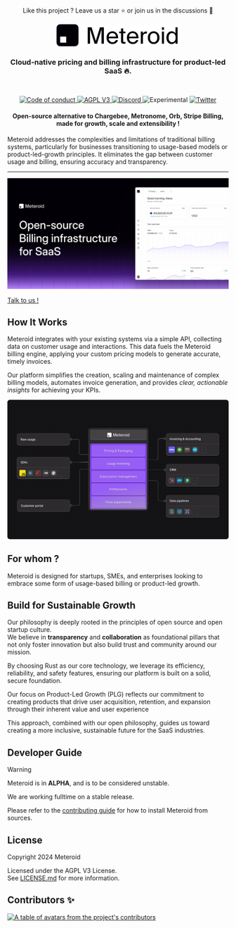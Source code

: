 <br/>

<div align="center">
  Like this project ? Leave us a star ⭐ or join us in the discussions 💬
</div>

<br/>

<div align="center">
  <a href="https://www.meteroid.com?utm_source=github" target="_blank">
  <picture>
    <source media="(prefers-color-scheme: dark)" srcset="assets/meteroid-logo-wordmark--dark.svg">
    <img alt="Meteroid Logo" src="assets/meteroid-logo-wordmark--light.svg" width="280"/>
  </picture>
  </a>
</div>


<h3 align="center">
  Cloud-native pricing and billing infrastructure for product-led SaaS 🔥.
</h3>

<br/>

<p align="center">
  <a href="CODE_OF_CONDUCT.md">
    <img src="https://img.shields.io/badge/Contributor%20Covenant-2.0-4baaaa.svg" alt="Code of conduct">
  </a>
  <a href="LICENSE">
    <img src="https://img.shields.io/badge/license-AGPL%20V3-blue" alt="AGPL V3">
  </a>
  <a href="https://go.meteroid.com/discord?utm_source=github">
    <img src="https://img.shields.io/discord/1202199422910595155?logo=Discord&logoColor=%23FFFFFF&style=plastic" alt="Discord">
  </a>
   <img src="https://img.shields.io/badge/status-experimental-red" alt="Experimental">
    <a href="https://twitter.com/meteroidhq">
    <img alt="Twitter" src="https://img.shields.io/twitter/url.svg?label=meteroidhq&style=social&url=https%3A%2F%2Ftwitter.com%2Fmeteroidhq" />
  </a>
</p>


<h4 align="center">
  Open-source alternative to Chargebee, Metronome, Orb, Stripe Billing, made for growth, scale and extensibility !
</h4>

<div>
<span>

Meteroid addresses the complexities and limitations of traditional billing systems, particularly for businesses transitioning to usage-based models or product-led-growth principles.
It eliminates the gap between customer usage and billing, ensuring accuracy and transparency.


</span>
</div>

---




<p align="center">
  <img src="assets/meteroid-banner.png" alt="Meteroid Billing Infrastructure Banner" width="640" >
</p>

<a href="https://meteroid.com/talk-to-us">
  Talk to us !
</a>
<br/>




## How It Works

Meteroid integrates with your existing systems via a simple API, collecting data on customer usage and interactions.
This data fuels the Meteroid billing engine, applying your custom pricing models to generate accurate, timely invoices.

Our platform simplifies the creation, scaling and maintenance of complex billing models, automates invoice generation, and provides *clear, actionable insights* for achieving your KPIs.


<p align="center">
<img
src="assets/meteroid-schema-4.webp"
alt="Meteroid Schema"
width="640"
/>
</p>


## For whom ?

Meteroid is designed for startups, SMEs, and enterprises looking to embrace some form of usage-based billing or product-led growth.

## Build for Sustainable Growth

Our philosophy is deeply rooted in the principles of open source and open startup culture. <br/>
We believe in **transparency** and **collaboration** as foundational pillars that not only foster innovation but also build trust and community around our mission.

By choosing Rust as our core technology, we leverage its efficiency, reliability, and safety features, ensuring our platform is built on a solid, secure foundation.

Our focus on Product-Led Growth (PLG) reflects our commitment to creating products that drive user acquisition, retention, and expansion through their inherent value and user experience

This approach, combined with our open philosophy, guides us toward creating a more inclusive, sustainable future for the SaaS industries.


## Developer Guide

> [!WARNING]
>
> Meteroid is in **ALPHA**, and is to be considered unstable.
>
> We are working fulltime on a stable release.


Please refer to the [contributing guide](CONTRIBUTING.md) for how to install Meteroid from sources.

## License

Copyright 2024 Meteroid

Licensed under the AGPL V3 License. <br/> See [LICENSE.md](LICENSE.md) for more information.

## Contributors ✨

<a href="https://github.com/meteroid-oss/meteroid/graphs/contributors">
  <p align="left">
    <img width="220" src="https://contrib.rocks/image?repo=meteroid-oss/meteroid" alt="A table of avatars from the project's contributors" />
  </p>
</a>

